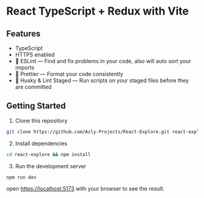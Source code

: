 # React TypeScript + Redux with Vite

## Features

- TypeScript
- HTTPS enabled
- 📏 ESLint — Find and fix problems in your code, also will auto sort your imports
- 💖 Prettier — Format your code consistently
- 🐶 Husky & Lint Staged — Run scripts on your staged files before they are committed

## Getting Started

1. Clone this repository

```bash
git clone https://github.com/Azly-Projects/React-Explore.git react-explore
```

2. Install dependencies

```bash
cd react-explore && npm install
```

3. Run the development server

```bash
npm run dev
```

open [https://localhost:5173](https://localhost:5173) with your browser to see the result.
